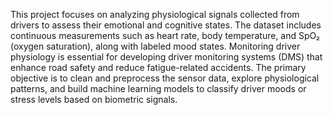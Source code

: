 This project focuses on analyzing physiological signals collected from drivers to assess their emotional and cognitive states. 
The dataset includes continuous measurements such as heart rate, body temperature, and SpO₂ (oxygen saturation), along with labeled mood states. 
Monitoring driver physiology is essential for developing driver monitoring systems (DMS) that enhance road safety and reduce fatigue-related accidents.
The primary objective is to clean and preprocess the sensor data, explore physiological patterns, and build machine learning models to classify driver moods or stress levels based on biometric signals.

